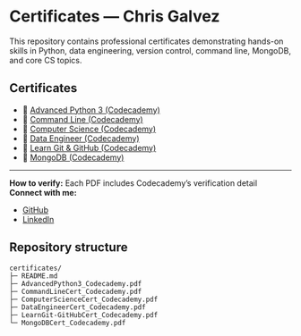 # Certificates — Chris Galvez

This repository contains professional certificates demonstrating hands-on skills in Python, data engineering, version control, command line, MongoDB, and core CS topics.

## Certificates
- 📄 [Advanced Python 3 (Codecademy)](https://raw.githubusercontent.com/cg112358/certificates/main/AdvancedPython3_Codecademy.pdf)
- 📄 [Command Line (Codecademy)](https://raw.githubusercontent.com/cg112358/certificates/main/CommandLineCert_Codecademy.pdf)
- 📄 [Computer Science (Codecademy)](https://raw.githubusercontent.com/cg112358/certificates/main/ComputerScienceCert_Codecademy.pdf)
- 📄 [Data Engineer (Codecademy)](https://raw.githubusercontent.com/cg112358/certificates/main/DataEngineerCert_Codecademy.pdf)
- 📄 [Learn Git & GitHub (Codecademy)](https://raw.githubusercontent.com/cg112358/certificates/main/LearnGit-GitHubCert_Codecademy.pdf)
- 📄 [MongoDB (Codecademy)](https://raw.githubusercontent.com/cg112358/certificates/main/MongoDBCert_Codecademy.pdf)

---

**How to verify:** Each PDF includes Codecademy’s verification detail
**Connect with me:**
- [GitHub](https://github.com/cg112358)
- [LinkedIn](https://www.linkedin.com/in/christopher-galvez/)

## Repository structure
```text
certificates/
├─ README.md
├─ AdvancedPython3_Codecademy.pdf
├─ CommandLineCert_Codecademy.pdf
├─ ComputerScienceCert_Codecademy.pdf
├─ DataEngineerCert_Codecademy.pdf
├─ LearnGit-GitHubCert_Codecademy.pdf
└─ MongoDBCert_Codecademy.pdf
